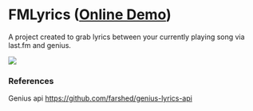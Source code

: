 # FMLyrics ([Online Demo](https://fmlyrics.netlify.app/demo "Online Demo"))
A project created to grab lyrics between your currently playing song via last.fm and genius.

![](https://i.imgur.com/lPyjcx4.png)


### References
Genius api
https://github.com/farshed/genius-lyrics-api 
